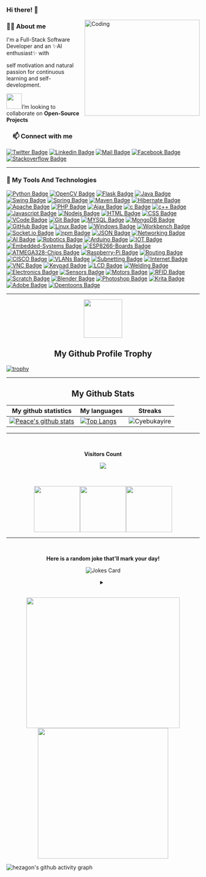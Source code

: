 ### Hi there! 👋

<img align="right" alt="Coding" width="300" height="250" src="https://github.com/Ayushparikh-code/Ayushparikh-code/blob/main/coding-freak%20(1).gif">

<h3><a id="user-content-about-me" class="anchor" aria-hidden="true" href="#about-me"></a>🙋‍♂️ About me</h3>
I'm a Full-Stack Software Developer and an ✨AI enthusiast✨ with 

self motivation and natural passion for continuous learning and self-development.

<img src="https://github.com/rajput2107/rajput2107/blob/master/Assets/Handshake.gif" width="40px">I’m looking to collaborate on **Open-Source Projects**


<!-- START NEW SECTION -->
 <!-- CONNECT WITH ME LINKS -->
<h3><a id="user-content-about-me" class="anchor" aria-hidden="true" href="#about-me"><svg class="octicon octicon-link" viewBox="0 0 16 16" version="1.1" width="16" height="16" aria-hidden="true"></a>📫 Connect with me</h3>
 
  [![Twitter Badge](https://img.shields.io/badge/Twitter-1DA1F2?style=for-the-badge&logo=twitter&logoColor=white)](https://twitter.com/Peace18771213) [![Linkedin Badge](https://img.shields.io/badge/LinkedIn-0077B5?style=for-the-badge&logo=linkedin&logoColor=white)](https://www.linkedin.com/in/peace-cyebukayire-b4a810187/) [![Mail Badge](https://img.shields.io/badge/Gmail-D14836?style=for-the-badge&logo=gmail&logoColor=white)](mailto:peacecyebukayire@gmail.com) [![Facebook Badge](https://img.shields.io/badge/Instagram-1877F2?style=for-the-badge&logo=instagram&logoColor=white)](https://www.instagram.com/peace.cye/) [![Stackoverflow Badge](https://img.shields.io/badge/Stackoverflow-007396?style=for-the-badge&logo=Stackoverflow&logoColor=white)](https://stackoverflow.com/users/14957517/peace/)
<hr>
 
  
 <!-- START NEW SECTION -->
<h3><a id="user-content-about-me" class="anchor" aria-hidden="true" href="#top-technologies"></a>🚀 My Tools And Technologies</h3>
 
[![Python Badge](https://img.shields.io/badge/Python-35495E?style=for-the-badge&logo=Python&logoColor=4FC08D)](#) [![OpenCV Badge](https://img.shields.io/badge/OpenCV-35495E?style=for-the-badge&logo=OpenCV&logoColor=4FC08D)](#) [![Flask Badge](https://img.shields.io/badge/Flask-35495E?style=for-the-badge&logo=Flask&logoColor=4FC08D)](#)
[![Java Badge](https://img.shields.io/badge/-Java-007396?style=for-the-badge&labelColor=black&logo=java&logoColor=007396)](#)
[![Swing Badge](https://img.shields.io/badge/-Swing-007396?style=for-the-badge&labelColor=black&logo=Swing&logoColor=007396)](#)
[![Spring Badge](https://img.shields.io/badge/-Spring-007396?style=for-the-badge&labelColor=black&logo=Spring&logoColor=007396)](#)
[![Maven Badge](https://img.shields.io/badge/-Maven-007396?style=for-the-badge&labelColor=black&logo=Maven&logoColor=007396)](#)
[![Hibernate Badge](https://img.shields.io/badge/-Hibernate-007396?style=for-the-badge&labelColor=black&logo=Hibernate&logoColor=007396)](#)
[![Apache Badge](https://img.shields.io/badge/-Apache-007396?style=for-the-badge&labelColor=black&logo=Apache&logoColor=007396)](#)
[![PHP Badge](https://img.shields.io/badge/-PHP-A8B9CC?style=for-the-badge&labelColor=white&logo=PHP&logoColor=A8B9CC)](#)
[![Ajax Badge](https://img.shields.io/badge/-Ajax-A8B9CC?style=for-the-badge&labelColor=white&logo=Ajax&logoColor=A8B9CC)](#)
[![c Badge](https://img.shields.io/badge/-c-A8B9CC?style=for-the-badge&labelColor=white&logo=c&logoColor=A8B9CC)](#)
[![c++ Badge](https://img.shields.io/badge/-c++-00599C?style=for-the-badge&labelColor=white&logo=c&logoColor=00599C)](#) 
[![Javascript Badge](https://img.shields.io/badge/JavaScript-323330?style=for-the-badge&logo=javascript&logoColor=F7DF1E)](#) 
[![Nodejs Badge](https://img.shields.io/badge/Node.js-43853D?style=for-the-badge&logo=node.js&logoColor=white)](#)
[![HTML Badge](https://img.shields.io/badge/HTML-43853D?style=for-the-badge&logo=HTML&logoColor=white)](#)
[![CSS Badge](https://img.shields.io/badge/CSS-43853D?style=for-the-badge&logo=CSS&logoColor=white)](#) 
[![VCode Badge](https://img.shields.io/badge/VCode-20232A?style=for-the-badge&logo=VCode&logoColor=61DAFB)](#) 
[![Git Badge](https://img.shields.io/badge/Git-20232A?style=for-the-badge&logo=Git&logoColor=61DAFB)](#) 
[![MYSQL Badge](https://img.shields.io/badge/MYSQL-20232A?style=for-the-badge&logo=MYSQL&logoColor=61DAFB)](#) 
[![MongoDB Badge](https://img.shields.io/badge/MongoDB-20232A?style=for-the-badge&logo=MongoDB&logoColor=61DAFB)](#) 
[![GitHub Badge](https://img.shields.io/badge/GitHub-20232A?style=for-the-badge&logo=GitHub&logoColor=61DAFB)](#) 
[![Linux Badge](https://img.shields.io/badge/Linux-20232A?style=for-the-badge&logo=Linux&logoColor=61DAFB)](#) 
[![Windows Badge](https://img.shields.io/badge/Windows-20232A?style=for-the-badge&logo=Windows&logoColor=61DAFB)](#) 
[![Workbench Badge](https://img.shields.io/badge/Workbench-20232A?style=for-the-badge&logo=Workbench&logoColor=61DAFB)](#) 
[![Socket.io Badge](https://img.shields.io/badge/Socket.io-20232A?style=for-the-badge&logo=Socket.io&logoColor=61DAFB)](#) 
[![npm Badge](https://img.shields.io/badge/npm-20232A?style=for-the-badge&logo=npm&logoColor=61DAFB)](#) 
[![JSON Badge](https://img.shields.io/badge/JSON-20232A?style=for-the-badge&logo=JSON&logoColor=61DAFB)](#) 
[![Networking Badge](https://img.shields.io/badge/Networking-35495E?style=for-the-badge&logo=Networking&logoColor=4FC08D)](#)
[![AI Badge](https://img.shields.io/badge/AI-35495E?style=for-the-badge&logo=AI&logoColor=4FC08D)](#)
[![Robotics Badge](https://img.shields.io/badge/Robotics-35495E?style=for-the-badge&logo=Robotics&logoColor=4FC08D)](#)
[![Arduino Badge](https://img.shields.io/badge/Arduino-35495E?style=for-the-badge&logo=Arduino&logoColor=4FC08D)](#)
[![IOT Badge](https://img.shields.io/badge/IOT-35495E?style=for-the-badge&logo=IOT&logoColor=4FC08D)](#)
[![Embedded-Systems Badge](https://img.shields.io/badge/Embedded-Systems-20232A?style=for-the-badge&logo=Embedded-Systems&logoColor=4FC08D)](#)
[![ESP8266-Boards Badge](https://img.shields.io/badge/ESP8266-Boards-20232A?style=for-the-badge&logo=ESP8266-Boards&logoColor=4FC08D)](#)
[![ATMEGA328-Chips Badge](https://img.shields.io/badge/ATMEGA328-Chips-20232A?style=for-the-badge&logo=ATMEGA328-Chips&logoColor=4FC08D)](#)
[![Raspberry-Pi Badge](https://img.shields.io/badge/Raspberry-Pi-20232A?style=for-the-badge&logo=Raspberry-Pi&logoColor=4FC08D)](#)
[![Routing Badge](https://img.shields.io/badge/-Routing-007396?style=for-the-badge&labelColor=black&logo=Routing&logoColor=007396)](#)
[![CISCO Badge](https://img.shields.io/badge/-CISCO-007396?style=for-the-badge&labelColor=black&logo=CISCO&logoColor=007396)](#)
[![VLANs Badge](https://img.shields.io/badge/-VLANs-007396?style=for-the-badge&labelColor=black&logo=VLANs&logoColor=007396)](#)
[![Subnetting Badge](https://img.shields.io/badge/-Subnetting-007396?style=for-the-badge&labelColor=black&logo=Subnetting&logoColor=007396)](#)
[![Internet Badge](https://img.shields.io/badge/-Internet-007396?style=for-the-badge&labelColor=black&logo=Internet&logoColor=007396)](#)
[![VNC Badge](https://img.shields.io/badge/-VNC-007396?style=for-the-badge&labelColor=black&logo=VNC&logoColor=007396)](#)
[![Keypad Badge](https://img.shields.io/badge/-Keypad-007396?style=for-the-badge&labelColor=black&logo=Keypad&logoColor=007396)](#)
[![LCD Badge](https://img.shields.io/badge/-LCD-007396?style=for-the-badge&labelColor=black&logo=LCD&logoColor=007396)](#)
[![Welding Badge](https://img.shields.io/badge/-Welding-A8B9CC?style=for-the-badge&labelColor=white&logo=Welding&logoColor=A8B9CC)](#)
[![Electronics Badge](https://img.shields.io/badge/-Electronics-A8B9CC?style=for-the-badge&labelColor=white&logo=Electronics&logoColor=A8B9CC)](#)
[![Sensors Badge](https://img.shields.io/badge/-Sensors-A8B9CC?style=for-the-badge&labelColor=white&logo=Sensors&logoColor=A8B9CC)](#)
[![Motors Badge](https://img.shields.io/badge/-Motors-A8B9CC?style=for-the-badge&labelColor=white&logo=Motors&logoColor=A8B9CC)](#)
[![RFID Badge](https://img.shields.io/badge/-RFID-A8B9CC?style=for-the-badge&labelColor=white&logo=RFID&logoColor=A8B9CC)](#)
[![Scratch Badge](https://img.shields.io/badge/Scratch-35495E?style=for-the-badge&logo=Scratch&logoColor=4FC08D)](#)
[![Blender Badge](https://img.shields.io/badge/Blender-35495E?style=for-the-badge&logo=Blender&logoColor=4FC08D)](#)
[![Photoshop Badge](https://img.shields.io/badge/Photoshop-35495E?style=for-the-badge&logo=Photoshop&logoColor=4FC08D)](#)
[![Krita Badge](https://img.shields.io/badge/Krita-35495E?style=for-the-badge&logo=Krita&logoColor=4FC08D)](#)
[![Adobe Badge](https://img.shields.io/badge/Adobe-35495E?style=for-the-badge&logo=Adobe&logoColor=4FC08D)](#)
[![Opentoons Badge](https://img.shields.io/badge/Opentoons-35495E?style=for-the-badge&logo=Opentoons&logoColor=4FC08D)](#)
 <hr>
 
 
<!-- START NEW SECTION -->
<p align="center">
  <img width="100" src="https://user-images.githubusercontent.com/6661165/91657958-61b4fd00-eb00-11ea-9def-dc7ef5367e34.png" />  
  <h2 align="center">My Github Profile Trophy</h2>
</p>

[![trophy](https://github-profile-trophy.vercel.app/?username=Cyebukayire&theme=radical&margin-w=40&margin-h=40)](https://github.com/Cyebukayire)

<hr>

<!-- START NEW SECTION -->
<p align="center">
 <h2 align="center">My Github Stats</h2>

|My github statistics|My languages|Streaks|
|-|-|-|
|[![Peace's github stats](https://github-readme-stats.vercel.app/api?username=Cyebukayire&show_icons=true&theme=dark&hide_title=true)](https://github.com/Cyebukayire)|[![Top Langs](https://github-readme-stats.vercel.app/api/top-langs/?username=Cyebukayire&show_icons=true&theme=dark&layout=compact&hide_title=true)](https://github.com/Cyebukayire)|![Cyebukayire](https://github-readme-streak-stats.herokuapp.com/?user=Cyebukayire&theme=dark)
<hr>

<!-- START NEW SECTION -->
<div align="center">
<br><p align="centre"><b>Visitors Count</b></p>  
<p align="center"><img align="center" src="https://profile-counter.glitch.me/{Cyebukayire}/count.svg" /></p> 
<br></div>


<p align="center">
<img align="" height='120px' src="https://github.com/aryashah2k/aryashah2k/blob/main/assets/Geometric%20White.gif" /><img align="" height='120px' src="https://raw.githubusercontent.com/rodrigograca31/rodrigograca31/master/matrix.svg" /><img align="" height='120px' src="https://github.com/aryashah2k/aryashah2k/blob/main/assets/Geometric%20White.gif" />
</p>
<hr>

<!-- START NEW SECTION -->
<div align="center">
 <br>
 <p align="centre"><b> Here is a random joke that'll mark your day!</b></p>
 
 
![Jokes Card](https://readme-jokes.vercel.app/api)
 
 
<details><summary align="center"> </samp></summary><p align ="centre"> Refresh page to load New joke</p></details>
<br>
</div>

<!-- START NEW SECTION -->

<p align="center">
  <img src="https://raw.githubusercontent.com/Ayushparikh-code/Ayushparikh-code/main/me.gif" width=400 height=340>
  <img src="https://raw.githubusercontent.com/Ayushparikh-code/Ayushparikh-code/main/new.gif" height=340/>
</p>


<!-- GITHUB ACTIVITY GRAPH -->
![hezagon's github activity graph](https://activity-graph.herokuapp.com/graph?username=Cyebukayire&theme=react-dark)

  </p>

